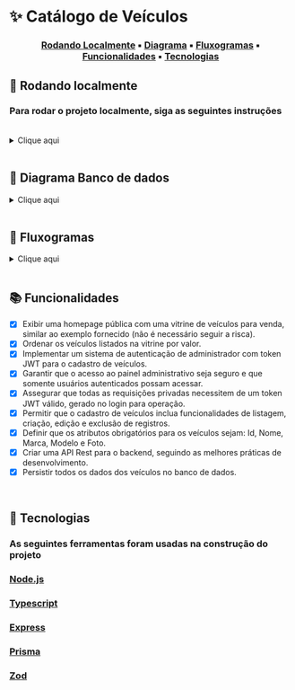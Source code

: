 # ✨ **Catálogo de Veículos**

<center>

### [Rodando Localmente](#🏡-rodando-localmente) ▪️ [Diagrama](#📕-diagrama-banco-de-dados) ▪️ [Fluxogramas](#📘-fluxogramas) ▪️ [Funcionalidades](#📚-funcionalidades) ▪️ [Tecnologias](#🚀-tecnologias)

</center>

## 🏡 **Rodando localmente**

### Para rodar o projeto localmente, siga as seguintes instruções

<br />
<details><summary>Clique aqui</summary>
<br />
Clone o projeto

```bash
git clone git@github.com:amandaureliano/financial-application.git
```

Entre no diretório do projeto

```bash
cd financial-application
```

Instale as dependências do projeto

```bash
npm install
```

Crie o arquivo .env que possibilita que sejam adicionadas as variáveis de ambiente do projeto

```bash
cp .env.example .env
```

Rode a imagem do docker

```bash
docker compose up -d
```

Rode as migrações do prisma

```bash
npm run migration:run
```

Rode a aplicação

```bash
npm run dev
```
</details>

<br />

## 📕 **Diagrama Banco de dados**


<details><summary>Clique aqui</summary>
# ![db](./db.svg)
</details>

<br />

## 📘 **Fluxogramas**

<details><summary>Clique aqui</summary>
# ![db](./fluxograma.svg)
</details>

<br />

## 📚 **Funcionalidades**

- [x] Exibir uma homepage pública com uma vitrine de veículos para venda, similar ao exemplo fornecido (não é necessário seguir a risca).
- [x] Ordenar os veículos listados na vitrine por valor.
- [x] Implementar um sistema de autenticação de administrador com token JWT para o cadastro de veículos.
- [x] Garantir que o acesso ao painel administrativo seja seguro e que somente usuários autenticados possam acessar.
- [x] Assegurar que todas as requisições privadas necessitem de um token JWT válido, gerado no login para operação.
- [x] Permitir que o cadastro de veículos inclua funcionalidades de listagem, criação, edição e exclusão de registros.
- [x] Definir que os atributos obrigatórios para os veículos sejam: Id, Nome, Marca, Modelo e Foto.
- [x] Criar uma API Rest para o backend, seguindo as melhores práticas de desenvolvimento.
- [x] Persistir todos os dados dos veículos no banco de dados.

<br />

## 🚀 **Tecnologias**

### As seguintes ferramentas foram usadas na construção do projeto

### [Node.js](https://nodejs.org/)

### [Typescript](https://www.typescriptlang.org/)

### [Express](https://expressjs.com)

### [Prisma](https://www.prisma.io/)

### [Zod](https://zod.dev/)
